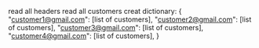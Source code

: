read all headers
read all customers
creat dictionary:
{
    "customer1@gmail.com": [list of customers],
    "customer2@gmail.com": [list of customers],
    "customer3@gmail.com": [list of customers],
    "customer4@gmail.com": [list of customers],
}